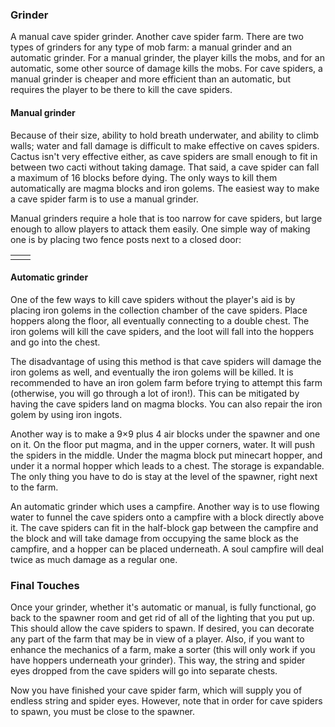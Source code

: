 ### Grinder
A manual cave spider grinder.
Another cave spider farm.
There are two types of grinders for any type of mob farm: a manual grinder and an automatic grinder. For a manual grinder, the player kills the mobs, and for an automatic, some other source of damage kills the mobs. For cave spiders, a manual grinder is cheaper and more efficient than an automatic, but requires the player to be there to kill the cave spiders.

#### Manual grinder
Because of their size, ability to hold breath underwater, and ability to climb walls; water and fall damage is difficult to make effective on caves spiders. Cactus isn't very effective either, as cave spiders are small enough to fit in between two cacti without taking damage. That said, a cave spider can fall a maximum of 16 blocks before dying. The only ways to kill them automatically are magma blocks and iron golems. The easiest way to make a cave spider farm is to use a manual grinder.

Manual grinders require a hole that is too narrow for cave spiders, but large enough to allow players to attack them easily. One simple way of making one is by placing two fence posts next to a closed door:

|  |  |
|--|--|
|  |  |

#### Automatic grinder
One of the few ways to kill cave spiders without the player's aid is by placing iron golems in the collection chamber of the cave spiders. Place hoppers along the floor, all eventually connecting to a double chest. The iron golems will kill the cave spiders, and the loot will fall into the hoppers and go into the chest.

The disadvantage of using this method is that cave spiders will damage the iron golems as well, and eventually the iron golems will be killed. It is recommended to have an iron golem farm before trying to attempt this farm (otherwise, you will go through a lot of iron!). This can be mitigated by having the cave spiders land on magma blocks. You can also repair the iron golem by using iron ingots.

Another way is to make a 9×9 plus 4 air blocks under the spawner and one on it. On the floor put magma, and in the upper corners, water. It will push the spiders in the middle. Under the magma block put minecart hopper, and under it a normal hopper which leads to a chest. The storage is expandable. The only thing you have to do is stay at the level of the spawner, right next to the farm.

An automatic grinder which uses a campfire.
Another way is to use flowing water to funnel the cave spiders onto a campfire with a block directly above it. The cave spiders can fit in the half-block gap between the campfire and the block and will take damage from occupying the same block as the campfire, and a hopper can be placed underneath. A soul campfire will deal twice as much damage as a regular one.

### Final Touches
Once your grinder, whether it's automatic or manual, is fully functional, go back to the spawner room and get rid of all of the lighting that you put up. This should allow the cave spiders to spawn. If desired, you can decorate any part of the farm that may be in view of a player. Also, if you want to enhance the mechanics of a farm, make a sorter (this will only work if you have hoppers underneath your grinder). This way, the string and spider eyes dropped from the cave spiders will go into separate chests.

Now you have finished your cave spider farm, which will supply you of endless string and spider eyes. However, note that in order for cave spiders to spawn, you must be close to the spawner.


